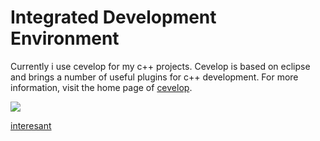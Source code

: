 # Integrated Development Environment

Currently i use cevelop for my c++ projects. Cevelop is based on eclipse and brings a number of useful plugins for c++ development. For more information, visit the home page of [cevelop][].

![]([wp-QuickDiff][]?raw=true)

[interesant][]

[cevelop]: https://www.cevelop.com/
[wp-QuickDiff]: eclipse/window-preferences-QuickDiff.jpg

[interesant]: https://sourceforge.net/p/placeholder/wiki/markdown_syntax/
